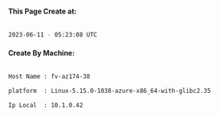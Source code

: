 
   
#### This Page Create at:

```bash

2023-06-11 - 05:23:08 UTC

```

#### Create By Machine:

```bash

Host Name : fv-az174-38

platform  : Linux-5.15.0-1038-azure-x86_64-with-glibc2.35

Ip Local  : 10.1.0.42

```

